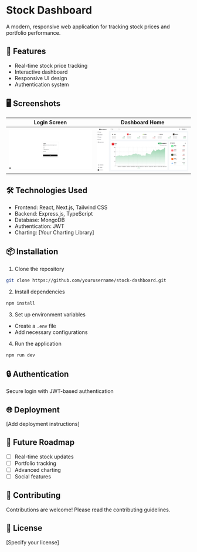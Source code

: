 # Stock Dashboard

A modern, responsive web application for tracking stock prices and portfolio performance.

## 🚀 Features

- Real-time stock price tracking
- Interactive dashboard
- Responsive UI design
- Authentication system

## 🖥️ Screenshots

| Login Screen | Dashboard Home |
|--------------|----------------|
| ![Login Screen](./dashboard_login.png) | ![Dashboard Home](./dashboard_home.png) |

## 🛠 Technologies Used

- Frontend: React, Next.js, Tailwind CSS
- Backend: Express.js, TypeScript
- Database: MongoDB
- Authentication: JWT
- Charting: [Your Charting Library]

## 📦 Installation

1. Clone the repository
```bash
git clone https://github.com/yourusername/stock-dashboard.git
```

2. Install dependencies
```bash
npm install
```

3. Set up environment variables
- Create a `.env` file
- Add necessary configurations

4. Run the application
```bash
npm run dev
```

## 🔒 Authentication

Secure login with JWT-based authentication

## 🌐 Deployment

[Add deployment instructions]

## 📝 Future Roadmap

- [ ] Real-time stock updates
- [ ] Portfolio tracking
- [ ] Advanced charting
- [ ] Social features

## 👥 Contributing

Contributions are welcome! Please read the contributing guidelines.

## 📄 License

[Specify your license]
